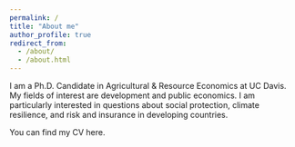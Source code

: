 ```yaml
---
permalink: /
title: "About me"
author_profile: true
redirect_from: 
  - /about/
  - /about.html
---
```


I am a Ph.D. Candidate in Agricultural & Resource Economics at UC Davis. My fields of interest are development and public economics. I am particularly interested in questions about social protection, climate resilience, and risk and insurance in developing countries. 

You can find my CV here.
